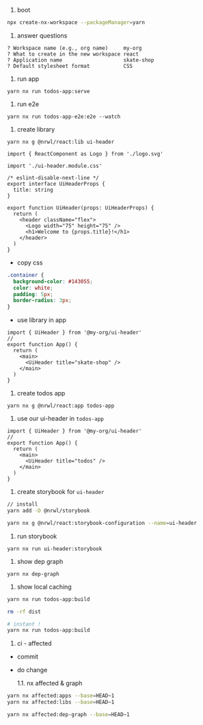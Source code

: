 1. boot

```sh
npx create-nx-workspace --packageManager=yarn
```

1. answer questions

```
? Workspace name (e.g., org name)     my-org
? What to create in the new workspace react
? Application name                    skate-shop
? Default stylesheet format           CSS
```

1. run app

```
yarn nx run todos-app:serve
```

1. run e2e

```
yarn nx run todos-app-e2e:e2e --watch
```

1. create library

```
yarn nx g @nrwl/react:lib ui-header
```

```tsx
import { ReactComponent as Logo } from './logo.svg'

import './ui-header.module.css'

/* eslint-disable-next-line */
export interface UiHeaderProps {
  title: string
}

export function UiHeader(props: UiHeaderProps) {
  return (
    <header className="flex">
      <Logo width="75" height="75" />
      <h1>Welcome to {props.title}!</h1>
    </header>
  )
}
```

- copy css

```css
.container {
  background-color: #143055;
  color: white;
  padding: 5px;
  border-radius: 3px;
}
```

- use library in app

```tsx
import { UiHeader } from '@my-org/ui-header'
//
export function App() {
  return (
    <main>
      <UiHeader title="skate-shop" />
    </main>
  )
}
```

1. create todos app

```
yarn nx g @nrwl/react:app todos-app
```

1. use our ui-header in `todos-app`

```tsx
import { UiHeader } from '@my-org/ui-header'
//
export function App() {
  return (
    <main>
      <UiHeader title="todos" />
    </main>
  )
}
```

1. create storybook for `ui-header`

```sh
// install
yarn add -D @nrwl/storybook
```

```sh
yarn nx g @nrwl/react:storybook-configuration --name=ui-header
```

1. run storybook

```
yarn nx run ui-header:storybook
```

1. show dep graph

```
yarn nx dep-graph
```

1. show local caching

```sh
yarn nx run todos-app:build

rm -rf dist

# instant !
yarn nx run todos-app:build
```

1. ci - affected

- commit
- do change

  1.1. nx affected & graph

```sh
yarn nx affected:apps --base=HEAD~1
yarn nx affected:libs --base=HEAD~1

yarn nx affected:dep-graph --base=HEAD~1
```
